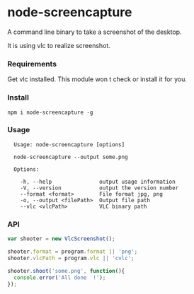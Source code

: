 # node-screencapture

A command line binary to take a screenshot of the desktop.

It is using vlc to realize screenshot.

### Requirements

Get vlc installed. This module won t check or install it for you.

### Install

```
npm i node-screencapture -g
```

### Usage

```
  Usage: node-screencapture [options]
  
  node-screencapture --output some.png

  Options:

    -h, --help               output usage information
    -V, --version            output the version number
    --format <format>        File format jpg, png
    -o, --output <filePath>  Output file path
    --vlc <vlcPath>          VLC binary path
```

### API

```js
var shooter = new VlcScreenshot();

shooter.format = program.format || 'png';
shooter.vlcPath = program.vlc || 'cvlc';

shooter.shoot('some.png', function(){
  console.error('All done  !');
});

```
